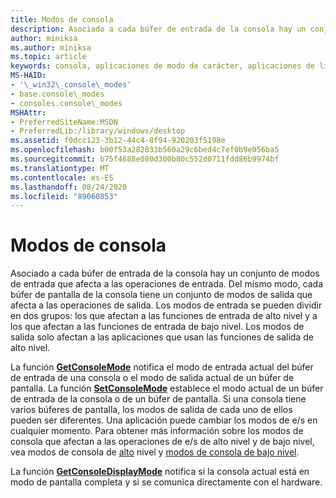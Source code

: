 ```yaml
---
title: Modos de consola
description: Asociado a cada búfer de entrada de la consola hay un conjunto de modos de entrada que afecta a las operaciones de entrada.
author: miniksa
ms.author: miniksa
ms.topic: article
keywords: consola, aplicaciones de modo de carácter, aplicaciones de línea de comandos, aplicaciones de terminal, API de consola
MS-HAID:
- '\_win32\_console\_modes'
- base.console\_modes
- consoles.console\_modes
MSHAttr:
- PreferredSiteName:MSDN
- PreferredLib:/library/windows/desktop
ms.assetid: f0dcc123-3b12-44c4-8f94-920203f5198e
ms.openlocfilehash: b00f53a282833b560a29c6bed4c7ef0b9e056ba5
ms.sourcegitcommit: b75f4688e080d300b80c552d0711fdd86b9974bf
ms.translationtype: MT
ms.contentlocale: es-ES
ms.lasthandoff: 08/24/2020
ms.locfileid: "89060853"
---
```

# <a name="console-modes"></a>Modos de consola


Asociado a cada búfer de entrada de la consola hay un conjunto de modos de entrada que afecta a las operaciones de entrada. Del mismo modo, cada búfer de pantalla de la consola tiene un conjunto de modos de salida que afecta a las operaciones de salida. Los modos de entrada se pueden dividir en dos grupos: los que afectan a las funciones de entrada de alto nivel y a los que afectan a las funciones de entrada de bajo nivel. Los modos de salida solo afectan a las aplicaciones que usan las funciones de salida de alto nivel.

La función [**GetConsoleMode**](getconsolemode.md) notifica el modo de entrada actual del búfer de entrada de una consola o el modo de salida actual de un búfer de pantalla. La función [**SetConsoleMode**](setconsolemode.md) establece el modo actual de un búfer de entrada de la consola o de un búfer de pantalla. Si una consola tiene varios búferes de pantalla, los modos de salida de cada uno de ellos pueden ser diferentes. Una aplicación puede cambiar los modos de e/s en cualquier momento. Para obtener más información sobre los modos de consola que afectan a las operaciones de e/s de alto nivel y de bajo nivel, vea modos de consola de [alto](high-level-console-modes.md) nivel y [modos de consola de bajo nivel](low-level-console-modes.md).

La función [**GetConsoleDisplayMode**](getconsoledisplaymode.md) notifica si la consola actual está en modo de pantalla completa y si se comunica directamente con el hardware.

 

 




